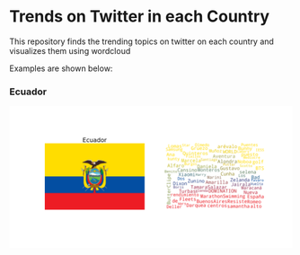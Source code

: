 # Trends on Twitter in each Country

This repository finds the trending topics on twitter on each country and visualizes them using wordcloud

Examples are shown below:

### Ecuador
![Ecuador Tweets](savedImages/Ecuador-Trending-Topics.png)